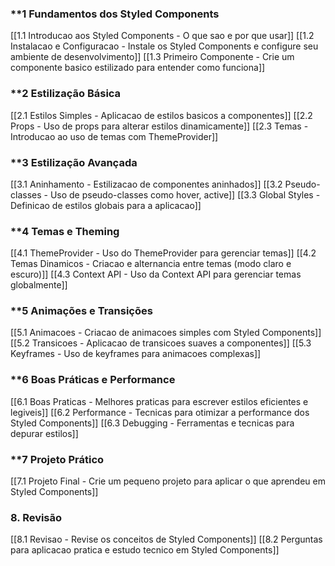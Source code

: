 
###  **1️ Fundamentos dos Styled Components

[[1.1 Introducao aos Styled Components - O que sao e por que usar]]
[[1.2 Instalacao e Configuracao - Instale os Styled Components e configure seu ambiente de desenvolvimento]]
[[1.3 Primeiro Componente - Crie um componente basico estilizado para entender como funciona]]

### **2️ Estilização Básica

[[2.1 Estilos Simples - Aplicacao de estilos basicos a componentes]]
[[2.2 Props - Uso de props para alterar estilos dinamicamente]]
[[2.3 Temas - Introducao ao uso de temas com ThemeProvider]]

###  **3️ Estilização Avançada

[[3.1 Aninhamento - Estilizacao de componentes aninhados]]
[[3.2 Pseudo-classes - Uso de pseudo-classes como hover, active]]
[[3.3 Global Styles - Definicao de estilos globais para a aplicacao]]

### **4️ Temas e Theming

[[4.1 ThemeProvider - Uso do ThemeProvider para gerenciar temas]]
[[4.2 Temas Dinamicos - Criacao e alternancia entre temas (modo claro e escuro)]]
[[4.3 Context API - Uso da Context API para gerenciar temas globalmente]]

### **5️ Animações e Transições

[[5.1 Animacoes - Criacao de animacoes simples com Styled Components]]
[[5.2 Transicoes - Aplicacao de transicoes suaves a componentes]]
[[5.3 Keyframes - Uso de keyframes para animacoes complexas]]

### **6️ Boas Práticas e Performance

[[6.1 Boas Praticas - Melhores praticas para escrever estilos eficientes e legiveis]]
[[6.2 Performance - Tecnicas para otimizar a performance dos Styled Components]]
[[6.3 Debugging - Ferramentas e tecnicas para depurar estilos]]

### **7️ Projeto Prático

[[7.1 Projeto Final - Crie um pequeno projeto para aplicar o que aprendeu em Styled Components]]


### **8. Revisão**

[[8.1 Revisao - Revise os conceitos de Styled Components]]
[[8.2 Perguntas para aplicacao pratica e estudo tecnico em Styled Components]]
